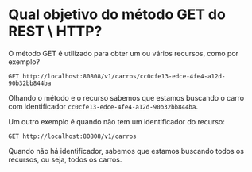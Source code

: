 # Qual objetivo do método GET do REST \ HTTP?

O método GET é utilizado para obter um ou vários recursos, como por exemplo?

```
GET http://localhost:80808/v1/carros/cc0cfe13-edce-4fe4-a12d-90b32bb844ba
```

Olhando o método e o recurso sabemos que estamos buscando o carro com identificador `cc0cfe13-edce-4fe4-a12d-90b32bb844ba`.

Um outro exemplo é quando não tem um identificador do recurso:

```
GET http://localhost:80808/v1/carros
```

Quando não há identificador, sabemos que estamos buscando todos os recursos, ou seja, todos os carros.